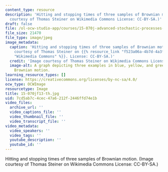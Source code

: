 ```yaml
---
content_type: resource
description: 'Hitting and stopping times of three samples of Brownian motion. (Image
  courtesy of Thomas Steiner on Wikimedia Commons License: CC-BY-SA.)'
draft: false
file: /ol-ocw-studio-app/courses/15-070j-advanced-stochastic-processes-fall-2013/7cd5ab7c4cec47a6212f2446ffd74e1b_15-070jf13-th.jpg
file_size: 21470
file_type: image/jpeg
image_metadata:
  caption: 'Hitting and stopping times of three samples of Brownian motion. (Image
    courtesy of Thomas Steiner on {{% resource_link "f523a06a-4b7d-4a3f-aadd-be1dc7859eb1"
    "Wikimedia Commons" %}}. License: CC-BY-SA.)'
  credit: 'Image courtesy of Thomas Steiner on Wikimedia Commons License: CC-BY-SA.'
  image-alt: A graph depicting three examples in blue, yellow, and green of stopped
    Brownian motion.
learning_resource_types: []
license: https://creativecommons.org/licenses/by-nc-sa/4.0/
ocw_type: OCWImage
resourcetype: Image
title: 15-070jf13-th.jpg
uid: 7cd5ab7c-4cec-47a6-212f-2446ffd74e1b
video_files:
  archive_url: ''
  video_captions_file: ''
  video_thumbnail_file: ''
  video_transcript_file: ''
video_metadata:
  video_speakers: ''
  video_tags: ''
  youtube_description: ''
  youtube_id: ''
---
```

Hitting and stopping times of three samples of Brownian motion. (Image courtesy of Thomas Steiner on Wikimedia Commons License: CC-BY-SA.)